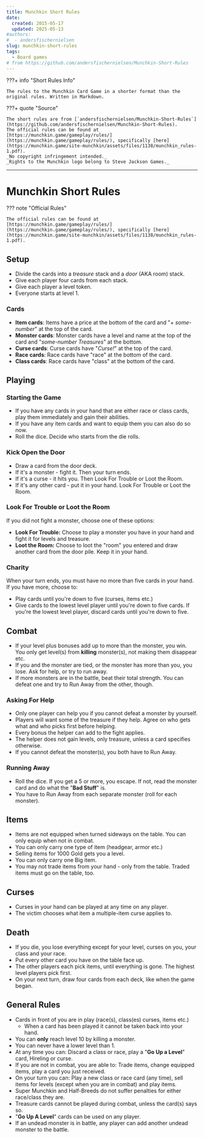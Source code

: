 ```yaml
---
title: Munchkin Short Rules
date:
  created: 2015-05-17
  updated: 2025-05-13
#authors:
#  - andersfischernielsen
slug: munchkin-short-rules
tags:
  - Board games
# from https://github.com/andersfischernielsen/Munchkin-Short-Rules
---
```



???+ info "Short Rules Info"

    The rules to the Munchkin Card Game in a shorter format than the original rules. Written in Markdown.


???+ quote "Source"

    The short rules are from [`andersfischernielsen/Munchkin-Short-Rules`](https://github.com/andersfischernielsen/Munchkin-Short-Rules).
    The official rules can be found at [https://munchkin.game/gameplay/rules/](https://munchkin.game/gameplay/rules/), specifically [here](https://munchkin.game/site-munchkin/assets/files/1138/munchkin_rules-1.pdf).
    _No copyright infringement intended._
    _Rights to the Munchkin logo belong to Steve Jackson Games._


<!--- The official rules used to be published at http://www.worldofmunchkin.com/rules/munchkin_rules.pdf --->

-----

# Munchkin Short Rules

??? note "Official Rules"

    The official rules can be found at [https://munchkin.game/gameplay/rules/](https://munchkin.game/gameplay/rules/), specifically [here](https://munchkin.game/site-munchkin/assets/files/1138/munchkin_rules-1.pdf).


## Setup

- Divide the cards into a *treasure* stack and a *door* (AKA room) stack.
- Give each player four cards from each stack.
- Give each player a level token.
- Everyone starts at level 1.

### Cards
- **Item cards**: Items have a price at the bottom of the card and "_+ some-number_" at the top of the card. 
- **Monster cards**: Monster cards have a level and name at the top of the card and "_some-number Treasures_" at the bottom. 
- **Curse cards**: Curse cards have "_Curse!_" at the top of the card.
- **Race cards**: Race cards have "race" at the bottom of the card.
- **Class cards**: Race cards have "class" at the bottom of the card.

## Playing

### Starting the Game
- If you have any cards in your hand that are either race or class cards, play them immediately and gain their abilities.
- If you have any item cards and want to equip them you can also do so now.
- Roll the dice. Decide who starts from the die rolls.

### Kick Open the Door
 - Draw a card from the door deck. 
 - If it's a monster - fight it. Then your turn ends. 
 - If it's a curse - it hits you. Then Look For Trouble or Loot the Room.
 - If it's any other card - put it in your hand. Look For Trouble or Loot the Room.

### Look For Trouble or Loot the Room
If you did not fight a monster, choose one of these options:

 - **Look For Trouble:** Choose to play a monster you have in your hand and fight it for levels and treasure. 
 - **Loot the Room:** Choose to loot the "room" you entered and draw another card from the door pile. Keep it in your hand. 

### Charity
When your turn ends, you must have no more than five cards in your hand. If you have more, choose to:

 - Play cards until you're down to five (curses, items etc.)
 - Give cards to the lowest level player until you're down to five cards. If you're the lowest level player, discard cards until you're down to five.

## Combat
 - If your level plus bonuses add up to more than the monster, you win. You only get level(s) from **killing** monster(s), not making them disappear etc. 
 - If you and the monster are tied, or the monster has more than you, you lose. Ask for help, or try to run away. 
 - If more monsters are in the battle, beat their total strength. You can defeat one and try to Run Away from the other, though. 

### Asking For Help
 - Only one player can help you if you cannot defeat a monster by yourself.
 - Players will want some of the treasure if they help. Agree on who gets what and who picks first before helping. 
 - Every bonus the helper can add to the fight applies. 
 - The helper does not gain levels, only treasure, unless a card specifies otherwise.
 - If you cannot defeat the monster(s), you both have to Run Away.

### Running Away
 - Roll the dice. If you get a 5 or more, you escape. If not, read the monster card and do what the "**Bad Stuff**" is. 
 - You have to Run Away from each separate monster (roll for each monster).

## Items
- Items are not equipped when turned sideways on the table. You can only equip when not in combat. 
- You can only carry one type of item (headgear, armor etc.)
- Selling items for 1000 Gold gets you a level.
- You can only carry one Big item.
- You may not trade items from your hand - only from the table. Traded items must go on the table, too.

## Curses
 - Curses in your hand can be played at any time on any player. 
 - The victim chooses what item a multiple-item curse applies to.
 
## Death
 - If you die, you lose everything except for your level, curses on you, your class and your race.
 - Put every other card you have on the table face up.
 - The other players each pick items, until everything is gone. The highest level players pick first.
 - On your next turn, draw four cards from each deck, like when the game began.

## General Rules

- Cards in front of you are in play (race(s), class(es) curses, items etc.) 
    - When a card has been played it cannot be taken back into your hand.
- You can **only** reach level 10 by killing a monster. 
- You can never have a lower level than 1.
- At any time you can: Discard a class or race, play a "**Go Up a Level**" card, Hireling or curse.
- If you are not in combat, you are able to: Trade items, change equipped items, play a card you just received.
- On your turn you can: Play a new class or race card (any time), sell items for levels (except when you are in combat) and play items.  
- Super Munchkin and Half-Breeds do not suffer penalties for either race/class they are. 
- Treasure cards cannot be played during combat, unless the card(s) says so.
- "**Go Up A Level**" cards can be used on any player.
- If an undead monster is in battle, any player can add another undead monster to the battle.

